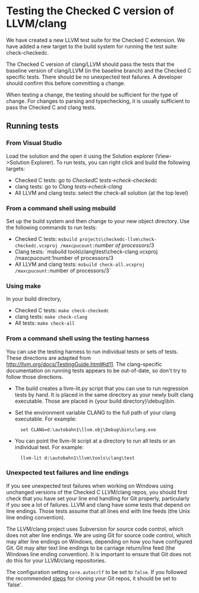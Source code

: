 # Testing the Checked C version of LLVM/clang

We have created a new LLVM test suite for the Checked C extension.  We have added a new
target to the build system for running the test suite: check-checkedc. 

The Checked C version of clang/LLVM should pass the tests that the baseline version
of clang/LLVM (in the baseline branch) and the Checked C specific tests.   There should
be no unexpected test failures.  A developer should confirm this before committing a change.

When testing a change, the testing should be sufficient for the type of change.  For changes
to parsing and typechecking, it is usually sufficient to pass the Checked C and clang tests.

## Running tests

### From Visual Studio
Load the solution and the open it using the Solution explorer (View->Solution Explorer).  To run tests, you can right click and build the following targets:

- Checked C tests: go to _CheckedC tests->check-checkedc_
- clang tests: go to _Clang tests->check-clang_
- All LLVM and clang tests: select the check-all solution (at the top level)

### From a command shell using msbuild
Set up the build system and then change to your new object directory.  Use the following commands to run tests:

- Checked C tests: `msbuild projects\checkedc-llvm\check-checkedc.vcxproj /maxcpucount:`_number of processors_/3
- Clang tests: `msbuild tools\clang\test\check-clang.vcxproj /maxcpucount:1number of processors/3
- All LLVM and clang tests: `msbuild check-all.vcxproj /maxcpucount:`number of processors/3`

### Using make
In your build directory,

- Checked C tests: `make check-checkedc`
- clang tests: `make check-clang`
- All tests: `make check-all`

### From a command shell using the testing harness
You can use the testing harness to run individual tests or sets of tests.
These directions are adapted from http://llvm.org/docs/TestingGuide.html#id11.
The clang-specific documentation on running tests appears to be out-of-date, so don't try to follow those directions.  

- The build creates a llvm-lit.py script that you can use to run regression tests by hand.
  It is placed in the same directory as your newly built clang executable.   Those are placed in {your build directory}\debug\bin. 
- Set the environment variable CLANG to the full path of your clang executable.  For example:

		set CLANG=d:\autobahn1\llvm.obj\Debug\bin\clang.exe

- You can point the llvm-lit script at a directory to run all tests or an individual test.  For example:

		llvm-lit d:\autobahn1\llvm\tools\clang\test

### Unexpected test failures and line endings

If you see unexpected test failures when working on Windows using unchanged
versions of the Checked C LLVM/clang repos, you should first check that you
have set your line end handling for Git properly, particularly if you see a
lot of failures.  LLVM and clang have some tests that depend on line endings.
Those tests assume that all lines end with line feeds (the Unix line ending
convention).

The LLVM/clang project uses Subversion for source code control, which does not
alter line endings.  We are using Git for source code control, which may alter
line endings on Windows, depending on how you have configured Git.  Git may
alter text line endings to be carriage return/line feed (the Windows line
ending convention).  It is important to ensure that Git does not do this for
your LLVM/clang repositories.

The configuration setting `core.autocrlf` to be set to `false`. If you
followed the recommended [steps](Setup-and-Buildmd) for cloning your Git repos,
it should be set to `false'.
